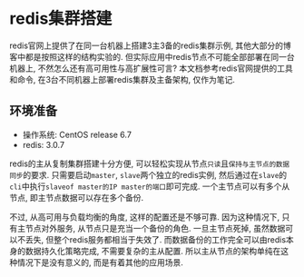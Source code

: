 # redis集群搭建

redis官网上提供了在同一台机器上搭建3主3备的redis集群示例, 其他大部分的博客中都是按照这样的结构实验的. 但实际应用中redis节点不可能全部部署在同一台机器上, 不然怎么还有高可用性与高扩展性可言? 本文档参考redis官网提供的工具和命令, 在3台不同机器上部署redis集群及主备架构, 仅作为笔记.

## 环境准备

- 操作系统: CentOS release 6.7
- redis: 3.0.7

redis的主从复制集群搭建十分方便, 可以轻松实现从节点`只读`且`保持与主节点的数据同步`的要求. 只需要启动`master`, `slave`两个独立的redis实例, 然后通过在`slave`的`cli`中执行`slaveof master的IP master的端口`即可完成. 一个主节点可以有多个从节点, 即主节点数据可以存在多个备份.

不过, 从高可用与负载均衡的角度, 这样的配置还是不够可靠. 因为这种情况下, 只有主节点对外服务, 从节点只是充当一个备份的角色. 一旦主节点死掉, 虽然数据可以不丢失, 但整个redis服务都相当于失效了. 而数据备份的工作完全可以由redis本身的数据持久化策略完成, 不需要复杂的主从配置. 所以主从节点的架构单纯在这种情况下是没有意义的, 而是有着其他的应用场景.
